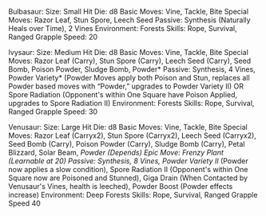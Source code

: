 Bulbasaur: 
Size: Small
Hit Die: d8
Basic Moves: Vine, Tackle, Bite
Special Moves: Razor Leaf, Stun Spore, Leech Seed
Passive: Synthesis (Naturally Heals over Time), 2 Vines
Environment: Forests
Skills: Rope, Survival, Ranged Grapple
Speed: 20

Ivysaur:
Size: Medium
Hit Die: d8
Basic Moves: Vine, Tackle, Bite
Special Moves: Razor Leaf (Carry), Stun Spore (Carry), Leech Seed (Carry), Seed Bomb, Poison Powder, Sludge Bomb, Powder*
Passive: Synthesis, 4 Vines, Powder Variety* (Powder Moves apply both Poison and Stun, replaces all Powder based moves with “Powder,” upgrades to Powder Variety II) OR Spore Radiation (Opponent's within One Square have Poison Applied, upgrades to Spore Radiation II)
Environment: Forests
Skills: Rope, Survival, Ranged Grapple
Speed: 30

Venusaur:
Size: Large
Hit Die: d8
Basic Moves: Vine, Tackle, Bite
Special Moves: Razor Leaf (Carryx2), Stun Spore (Carryx2), Leech Seed (Carryx2), Seed Bomb (Carry), Poison Powder (Carry), Sludge Bomb (Carry), Petal Blizzard, Solar Beam, *Powder (Depends)
Epic Move: Frenzy Plant (Learnable at 20)
Passive: Synthesis, 8 Vines, Powder Variety II* (Powder now applies a slow condition), Spore Radiation II (Opponent's within One Square now are Poisoned and Stunned), Giga Drain (When Contacted by Venusaur's Vines, health is leeched), Powder Boost (Powder effects increase)
Environment: Deep Forests
Skills: Rope, Survival, Ranged Grapple
Speed  40
